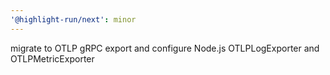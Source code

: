 ```yaml
---
'@highlight-run/next': minor
---
```


migrate to OTLP gRPC export and configure Node.js OTLPLogExporter and OTLPMetricExporter
